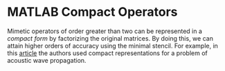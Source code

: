 # MATLAB Compact Operators

Mimetic operators of order greater than two can be represented in a _compact form_ by factorizing the original matrices. By doing this, we can attain higher orders of accuracy using the minimal stencil. For example, in this [article](https://doi.org/10.1016/j.cam.2015.01.040) the authors used compact representations for a problem of acoustic wave propagation.
